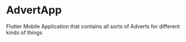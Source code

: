 # AdvertApp
Flutter Mobile Application that contains all sorts of Adverts for different kinds of things
